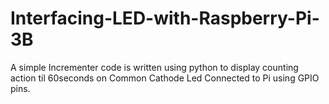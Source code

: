 # Interfacing-LED-with-Raspberry-Pi-3B
A simple Incrementer code is written using python to display counting action til 60seconds on Common Cathode Led Connected to Pi
using GPIO pins.
